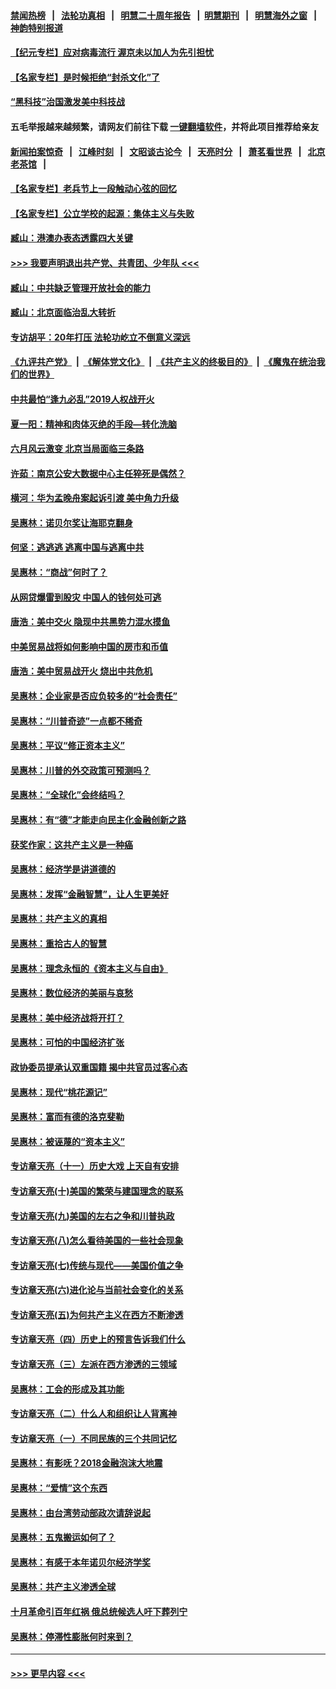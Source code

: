#### [禁闻热榜](热点新闻.md?=0)  &nbsp;&nbsp;|&nbsp;&nbsp; [法轮功真相](https://github.com/gfw-breaker/truth/blob/master/README.md?=0) &nbsp;&nbsp;|&nbsp;&nbsp; [明慧二十周年报告](https://github.com/gfw-breaker/mh-reports/blob/master/README.md?=0) &nbsp;&nbsp;|&nbsp;&nbsp;[明慧期刊](https://github.com/gfw-breaker/mh-qikan) &nbsp;&nbsp;|&nbsp;&nbsp; [明慧海外之窗](https://github.com/gfw-breaker/mh-news/blob/master/README.md?=0) &nbsp;&nbsp;|&nbsp;&nbsp; [神韵特别报道](https://github.com/gfw-breaker/mh-news/blob/master/shenyun.md?=0)
#### [【纪元专栏】应对病毒流行 渥京未以加人为先引担忧](../pages/nsc423/n11875714.md?t=03151603) 
#### [【名家专栏】是时候拒绝“封杀文化”了](../pages/nsc423/n11814093.md?t=03151603) 
#### [“黑科技”治国激发美中科技战](../pages/nsc423/n11638056.md?t=03151603) 
#### 五毛举报越来越频繁，请网友们前往下载 [一键翻墙软件](https://github.com/gfw-breaker/ssr-accounts)，并将此项目推荐给亲友
#### [新闻拍案惊奇](https://github.com/gfw-breaker/banned-news/blob/master/pages/link4.md) &nbsp;&nbsp;|&nbsp;&nbsp; [江峰时刻](https://github.com/gfw-breaker/banned-news/blob/master/pages/link4.md) &nbsp;&nbsp;|&nbsp;&nbsp; [文昭谈古论今](https://github.com/gfw-breaker/banned-news/blob/master/pages/link4.md) &nbsp;&nbsp;|&nbsp;&nbsp; [天亮时分](https://github.com/gfw-breaker/banned-news/blob/master/pages/link4.md) &nbsp;&nbsp;|&nbsp;&nbsp; [萧茗看世界](https://github.com/gfw-breaker/banned-news/blob/master/pages/link4.md) &nbsp;&nbsp;|&nbsp;&nbsp; [北京老茶馆](https://github.com/gfw-breaker/banned-news/blob/master/pages/link4.md) &nbsp;&nbsp;|&nbsp;&nbsp; 
#### [【名家专栏】老兵节上一段触动心弦的回忆](../pages/nsc423/n11646016.md?t=03151603) 
#### [【名家专栏】公立学校的起源：集体主义与失败](../pages/nsc423/n11601833.md?t=03151603) 
#### [臧山：港澳办表态透露四大关键](../pages/nsc423/n11421628.md?t=03151603) 
#### [>>> 我要声明退出共产党、共青团、少年队 <<<](https://github.com/begood0513/goodnews/blob/master/quit/letter.md) 
#### [臧山：中共缺乏管理开放社会的能力](../pages/nsc423/n11407457.md?t=03151603) 
#### [臧山：北京面临治乱大转折](../pages/nsc423/n11406895.md?t=03151603) 
#### [专访胡平：20年打压 法轮功屹立不倒意义深远](../pages/nsc423/n11398800.md?t=03151603) 
#### [《九评共产党》](https://github.com/begood0513/9ping.md/blob/master/README.md) &nbsp;|&nbsp; [《解体党文化》](../../../../jtdwh.md/blob/master/README.md)  &nbsp;|&nbsp; [《共产主义的终极目的》](../../../../gczydzjmd.md/blob/master/README.md) &nbsp;|&nbsp; [《魔鬼在统治我们的世界》](../../../../mgztzwmdsj.md/blob/master/README.md) 
#### [中共最怕“逢九必乱”2019人权战开火](../pages/nsc423/n11385248.md?t=03151603) 
#### [夏一阳：精神和肉体灭绝的手段—转化洗脑](../pages/nsc423/n11368250.md?t=03151603) 
#### [六月风云激变 北京当局面临三条路](../pages/nsc423/n11313668.md?t=03151603) 
#### [许茹：南京公安大数据中心主任猝死是偶然？](../pages/nsc423/n11064744.md?t=03151603) 
#### [横河：华为孟晚舟案起诉引渡 美中角力升级](../pages/nsc423/n11027230.md?t=03151603) 
#### [吴惠林：诺贝尔奖让海耶克翻身](../pages/nsc423/n10890049.md?t=03151603) 
#### [何坚：逃逃逃 逃离中国与逃离中共](../pages/nsc423/n10592891.md?t=03151603) 
#### [吴惠林：“商战”何时了？](../pages/nsc423/n10573558.md?t=03151603) 
#### [从网贷爆雷到股灾 中国人的钱何处可逃](../pages/nsc423/n10572800.md?t=03151603) 
#### [唐浩：美中交火 隐现中共黑势力混水摸鱼](../pages/nsc423/n10544040.md?t=03151603) 
#### [中美贸易战将如何影响中国的房市和币值](../pages/nsc423/n10543697.md?t=03151603) 
#### [唐浩：美中贸易战开火 烧出中共危机](../pages/nsc423/n10540126.md?t=03151603) 
#### [吴惠林：企业家是否应负较多的“社会责任”](../pages/nsc423/n10535022.md?t=03151603) 
#### [吴惠林：“川普奇迹”一点都不稀奇](../pages/nsc423/n10512808.md?t=03151603) 
#### [吴惠林：平议“修正资本主义”](../pages/nsc423/n10495724.md?t=03151603) 
#### [吴惠林：川普的外交政策可预测吗？](../pages/nsc423/n10462387.md?t=03151603) 
#### [吴惠林：“全球化”会终结吗？](../pages/nsc423/n10452838.md?t=03151603) 
#### [吴惠林：有“德”才能走向民主化金融创新之路](../pages/nsc423/n10432292.md?t=03151603) 
#### [获奖作家：这共产主义是一种癌](../pages/nsc423/n10431541.md?t=03151603) 
#### [吴惠林：经济学是讲道德的](../pages/nsc423/n10398014.md?t=03151603) 
#### [吴惠林：发挥“金融智慧”，让人生更美好](../pages/nsc423/n10375019.md?t=03151603) 
#### [吴惠林：共产主义的真相](../pages/nsc423/n10351394.md?t=03151603) 
#### [吴惠林：重拾古人的智慧](../pages/nsc423/n10337691.md?t=03151603) 
#### [吴惠林：理念永恒的《资本主义与自由》](../pages/nsc423/n10316274.md?t=03151603) 
#### [吴惠林：数位经济的美丽与哀愁](../pages/nsc423/n10292946.md?t=03151603) 
#### [吴惠林：美中经济战将开打？](../pages/nsc423/n10258825.md?t=03151603) 
#### [吴惠林：可怕的中国经济扩张](../pages/nsc423/n10219147.md?t=03151603) 
#### [政协委员提承认双重国籍 揭中共官员过客心态](../pages/nsc423/n10208809.md?t=03151603) 
#### [吴惠林：现代“桃花源记”](../pages/nsc423/n10185234.md?t=03151603) 
#### [吴惠林：富而有德的洛克斐勒](../pages/nsc423/n10142264.md?t=03151603) 
#### [吴惠林：被诬蔑的“资本主义”](../pages/nsc423/n10124816.md?t=03151603) 
#### [专访章天亮（十一）历史大戏 上天自有安排](../pages/nsc423/n10094905.md?t=03151603) 
#### [专访章天亮(十)美国的繁荣与建国理念的联系](../pages/nsc423/n10094899.md?t=03151603) 
#### [专访章天亮(九)美国的左右之争和川普执政](../pages/nsc423/n10094889.md?t=03151603) 
#### [专访章天亮(八)怎么看待美国的一些社会现象](../pages/nsc423/n10094857.md?t=03151603) 
#### [专访章天亮(七)传统与现代——美国价值之争](../pages/nsc423/n10093140.md?t=03151603) 
#### [专访章天亮(六)进化论与当前社会变化的关系](../pages/nsc423/n10092036.md?t=03151603) 
#### [专访章天亮(五)为何共产主义在西方不断渗透](../pages/nsc423/n10083620.md?t=03151603) 
#### [专访章天亮（四）历史上的预言告诉我们什么](../pages/nsc423/n10083606.md?t=03151603) 
#### [专访章天亮（三）左派在西方渗透的三领域](../pages/nsc423/n10081115.md?t=03151603) 
#### [吴惠林：工会的形成及其功能](../pages/nsc423/n10080633.md?t=03151603) 
#### [专访章天亮（二）什么人和组织让人背离神](../pages/nsc423/n10076637.md?t=03151603) 
#### [专访章天亮（一）不同民族的三个共同记忆](../pages/nsc423/n10074188.md?t=03151603) 
#### [吴惠林：有影呒？2018金融泡沫大地震](../pages/nsc423/n10040534.md?t=03151603) 
#### [吴惠林：“爱情”这个东西](../pages/nsc423/n10019423.md?t=03151603) 
#### [吴惠林：由台湾劳动部政次请辞说起](../pages/nsc423/n9979679.md?t=03151603) 
#### [吴惠林：五鬼搬运如何了？](../pages/nsc423/n9925338.md?t=03151603) 
#### [吴惠林：有感于本年诺贝尔经济学奖](../pages/nsc423/n9871883.md?t=03151603) 
#### [吴惠林：共产主义渗透全球](../pages/nsc423/n9812748.md?t=03151603) 
#### [十月革命引百年红祸 俄总统候选人吁下葬列宁](../pages/nsc423/n9810182.md?t=03151603) 
#### [吴惠林：停滞性膨胀何时来到？](../pages/nsc423/n9764136.md?t=03151603) 

----
#### [ >>> 更早内容 <<< ](../indexes/nsc423-earlier.md)
